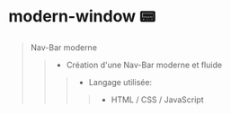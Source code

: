 # modern-window :pager:

> Nav-Bar moderne
> 
>> - Création d'une Nav-Bar moderne et fluide
>>> - Langage utilisée: 
>>>> - HTML / CSS / JavaScript
